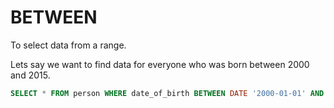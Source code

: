 # BETWEEN

To select data from a range.

Lets say we want to find data for everyone who was born between 2000 and 2015.

```SQL
SELECT * FROM person WHERE date_of_birth BETWEEN DATE '2000-01-01' AND '2015-01-01';
```
